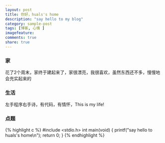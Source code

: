 ```yaml
---
layout: post
title: 你好，huals's home
description: "say hello to my blog"
category: sample-post
tags: [博客, 心情 ]
imagefeature: 
comments: true
share: true
---
```

### 家

花了2个周末，家终于建起来了，家很漂亮，我很喜欢，虽然东西还不多，慢慢地会充实起来的

### 生活

左手程序右手诗，有代码，有情怀，This is my life!

### 点题

{% highlight c %}
#include <stdio.h>
int main(void)
{
    printf("say hello to huals's home\n");
    return 0;
}
{% endhighlight %}

